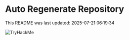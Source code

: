 # Auto Regenerate Repository

This README was last updated: 2025-07-21 06:19:34

 ![TryHackMe](https://tryhackme.com/badge/533634)